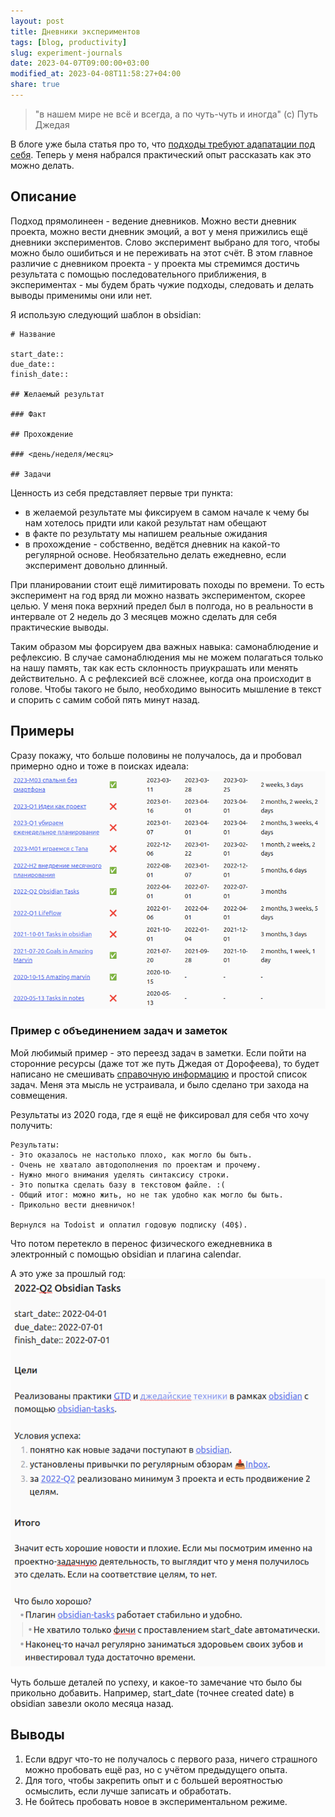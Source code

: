 ```yaml
---
layout: post
title: Дневники экспериментов
tags: [blog, productivity]
slug: experiment-journals
date: 2023-04-07T09:00:00+03:00
modified_at: 2023-04-08T11:58:27+04:00
share: true
---
```


> "в нашем мире не всё и всегда, а по чуть-чуть и иногда" (с) Путь Джедая

В блоге уже была статья про то, что [подходы требуют адапатации под себя](/adapt-process/). Теперь у меня набрался практический опыт рассказать как это можно делать.

<!-- more -->

## Описание

Подход прямолинеен - ведение дневников. Можно вести дневник проекта, можно вести дневник эмоций, а вот у меня прижились ещё дневники экспериментов. Слово эксперимент выбрано для того, чтобы можно было ошибиться и не переживать на этот счёт. В этом главное различие с дневником проекта - у проекта мы стремимся достичь результата с помощью последовательного приближения, в экспериментах - мы будем брать чужие подходы, следовать и делать выводы применимы они или нет.

Я использую следующий шаблон в obsidian:
```
# Название

start_date::
due_date::
finish_date::

## Желаемый результат

### Факт

## Прохождение

### <день/неделя/месяц>

## Задачи
```

Ценность из себя представляет первые три пункта:
- в желаемой результате мы фиксируем в самом начале к чему бы нам хотелось придти или какой результат нам обещают
- в факте по результату мы напишем реальные ожидания
- в прохождение - собственно, ведётся дневник на какой-то регулярной основе. Необязательно делать ежедневно, если эксперимент довольно длинный.

При планировании стоит ещё лимитировать походы по времени. То есть эксперимент на год вряд ли можно назвать экспериментом, скорее целью. У меня пока верхний предел был в полгода, но в реальности в интервале от 2 недель до 3 месяцев можно сделать для себя практические выводы.

Таким образом мы форсируем два важных навыка: самонаблюдение и рефлексию. В случае самонаблюдения мы не можем полагаться только на нашу память, так как есть склонность приукрашать или менять действительно. А с рефлексией всё сложнее, когда она происходит в голове. Чтобы такого не было, необходимо выносить мышление в текст и спорить с самим собой пять минут назад.

## Примеры

Сразу покажу, что больше половины не получалось, да и пробовал примерно одно и тоже в поисках идеала:
![Примеры подходов](/images/Pasted%20image%2020230407112410.png)

### Пример с объединением задач и заметок

Мой любимый пример - это переезд задач в заметки. Если пойти на сторонние ресурсы (даже тот же путь Джедая от Дорофеева), то будет написано не смешивать [справочную информацию](https://www.youtube.com/watch?v=Kd0GLCSYVDc) и простой список задач. Меня эта мысль не устраивала, и было сделано три захода на совмещения.

Результаты из 2020 года, где я ещё не фиксировал для себя что хочу получить:
```
Результаты:
- Это оказалось не настолько плохо, как могло бы быть.
- Очень не хватало автодополнения по проектам и прочему.
- Нужно много внимания уделять синтаксису строки.
- Это попытка сделать базу в текстовом файле. :(
- Общий итог: можно жить, но не так удобно как могло бы быть.
- Прикольно вести дневничок!

Вернулся на Todoist и оплатил годовую подписку (40$).
```
Что потом перетекло в перенос физического ежедневника в электронный с помощью obsidian и плагина calendar.

А это уже за прошлый год:
![Ура задачи в заметках](/images/Pasted%20image%2020230408114111.png)

Чуть больше деталей по успеху, и какое-то замечание что было бы прикольно добавить. Например, start_date (точнее created date) в obsidian завезли около месяца назад.

## Выводы

1. Если вдруг что-то не получалось с первого раза, ничего страшного можно пробовать ещё раз, но с учётом предыдущего опыта.
2. Для того, чтобы закрепить опыт и с большей вероятностью осмыслить, если лучше записать и обработать.
3. Не бойтесь пробовать новое в экспериментальном режиме.
